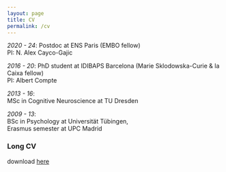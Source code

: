 ```yaml
---
layout: page
title: CV
permalink: /cv
---
```


*2020 - 24*: Postdoc at ENS Paris (EMBO fellow) <br/> 
PI: N. Alex Cayco-Gajic

*2016 - 20*: PhD student at IDIBAPS Barcelona (Marie Sklodowska-Curie & la Caixa fellow) <br/> 
PI: Albert Compte

*2013 - 16*: <br/>
MSc in Cognitive Neuroscience at TU Dresden

*2009 - 13*: <br/>
BSc in Psychology at Universität Tübingen, <br/>
Erasmus semester at UPC Madrid

### Long CV

download [here](https://heikestein.github.io/assets/documents/CV.pdf)
